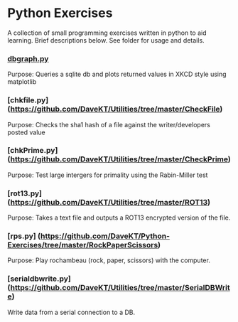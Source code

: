 # Python Exercises
A collection of small programming exercises written in python to aid learning. Brief descriptions below. See folder for usage and details.

### [dbgraph.py](https://github.com/DaveKT/Python-Exercises/tree/master/DBGraph)
Purpose: Queries a sqlite db and plots returned values in XKCD style using matplotlib

### [chkfile.py] (https://github.com/DaveKT/Utilities/tree/master/CheckFile)
Purpose: Checks the sha1 hash of a file against the writer/developers posted value

### [chkPrime.py] (https://github.com/DaveKT/Utilities/tree/master/CheckPrime)
Purpose: Test large intergers for primality using the Rabin-Miller test

### [rot13.py] (https://github.com/DaveKT/Utilities/tree/master/ROT13)
Purpose: Takes a text file and outputs a ROT13 encrypted version of the file.

### [rps.py] (https://github.com/DaveKT/Python-Exercises/tree/master/RockPaperScissors)
Purpose: Play rochambeau (rock, paper, scissors) with the computer.

### [serialdbwrite.py] (https://github.com/DaveKT/Utilities/tree/master/SerialDBWrite)
Write data from a serial connection to a DB.

